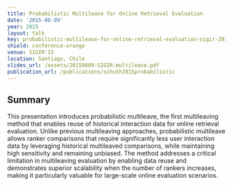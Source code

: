 ```yaml
---
title: Probabilistic Multileave for Online Retrieval Evaluation
date: '2015-08-09'
year: 2015
layout: talk
key: probabilistic-multileave-for-online-retrieval-evaluation-sigir-2015
shield: conference-orange
venue: SIGIR'15
location: Santiago, Chile
slides_url: /assets/20150809-SIGIR-multileave.pdf
publication_url: /publications/schuth2015probabilistic
---
```


## Summary

This presentation introduces probabilistic multileave, the first multileaving method that enables reuse of historical interaction data for online retrieval evaluation. Unlike previous multileaving approaches, probabilistic multileave allows ranker comparisons that require significantly less user interaction data by leveraging historical multileaved comparisons, while maintaining high sensitivity and remaining unbiased. The method addresses a critical limitation in multileaving evaluation by enabling data reuse and demonstrates superior scalability when the number of rankers increases, making it particularly valuable for large-scale online evaluation scenarios.